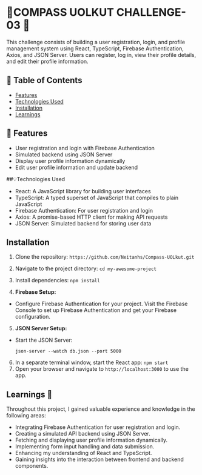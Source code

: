 # 🌟COMPASS UOLKUT CHALLENGE-03 🌟

This challenge consists of building a user registration, login, and profile management system using React, TypeScript, Firebase Authentication, Axios, and JSON Server. Users can register, log in, view their profile details, and edit their profile information.

## 📝 Table of Contents 

- [Features](#features)
- [Technologies Used](#technologies-used)
- [Installation](#installation)
- [Learnings](#learnings)

## 🚀 Features

- User registration and login with Firebase Authentication
- Simulated backend using JSON Server
- Display user profile information dynamically
- Edit user profile information and update backend

##💡Technologies Used

- React: A JavaScript library for building user interfaces
- TypeScript: A typed superset of JavaScript that compiles to plain JavaScript
- Firebase Authentication: For user registration and login
- Axios: A promise-based HTTP client for making API requests
- JSON Server: Simulated backend for storing user data

## Installation

1. Clone the repository: `https://github.com/Neitanhs/Compass-UOLkut.git`
2. Navigate to the project directory: `cd my-awesome-project`
3. Install dependencies: `npm install`

4. **Firebase Setup:**
- Configure Firebase Authentication for your project. Visit the Firebase Console to set up Firebase Authentication and get your Firebase configuration.

5. **JSON Server Setup:**
- Start the JSON Server:
  ```
  json-server --watch db.json --port 5000
  ```
6. In a separate terminal window, start the React app: `npm start`
7. Open your browser and navigate to `http://localhost:3000` to use the app.


## Learnings 🎯

Throughout this project, I gained valuable experience and knowledge in the following areas:

- Integrating Firebase Authentication for user registration and login.
- Creating a simulated API backend using JSON Server.
- Fetching and displaying user profile information dynamically.
- Implementing form input handling and data submission.
- Enhancing my understanding of React and TypeScript.
- Gaining insights into the interaction between frontend and backend components.
